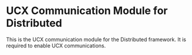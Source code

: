 # UCX Communication Module for Distributed

This is the UCX communication module for the Distributed framework. It is required to enable UCX communications.
